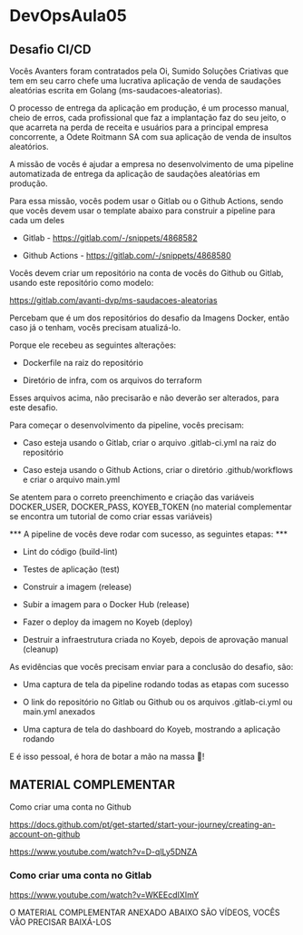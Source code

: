 # DevOpsAula05

## Desafio CI/CD

Vocês Avanters foram contratados pela Oi, Sumido Soluções Criativas que tem em seu carro chefe uma lucrativa aplicação de venda de saudações aleatórias escrita em Golang (ms-saudacoes-aleatorias).

O processo de entrega da aplicação em produção, é um processo manual, cheio de erros, cada profissional que faz a implantação faz do seu jeito, o que acarreta na perda de receita e usuários para a principal empresa concorrente, a Odete Roitmann SA com sua aplicação de venda de insultos aleatórios.

A missão de vocês é ajudar a empresa no desenvolvimento de uma pipeline automatizada de entrega da aplicação de saudações aleatórias em produção.

Para essa missão, vocês podem usar o Gitlab ou o Github Actions, sendo que vocês devem usar o template abaixo para construir a pipeline para cada um deles

- Gitlab - https://gitlab.com/-/snippets/4868582

- Github Actions - https://gitlab.com/-/snippets/4868580

Vocês devem criar um repositório na conta de vocês do Github ou Gitlab, usando este repositório como modelo:

https://gitlab.com/avanti-dvp/ms-saudacoes-aleatorias

Percebam que é um dos repositórios do desafio da Imagens Docker, então caso já o tenham, vocês precisam atualizá-lo.

Porque ele recebeu as seguintes alterações:

- Dockerfile na raiz do repositório

- Diretório de infra, com os arquivos do terraform 

Esses arquivos acima, não precisarão e não deverão ser alterados, para este desafio.

Para começar o desenvolvimento da pipeline, vocês precisam:

- Caso esteja usando o Gitlab, criar o arquivo .gitlab-ci.yml na raiz do repositório

- Caso esteja usando o Github Actions, criar o diretório .github/workflows e criar o arquivo main.yml


Se atentem para o correto preenchimento e criação das variáveis DOCKER_USER, DOCKER_PASS, KOYEB_TOKEN (no material complementar se encontra um tutorial de como criar essas variáveis)


*** A pipeline de vocês deve rodar com sucesso, as seguintes etapas: ***

- Lint do código (build-lint)

- Testes de aplicação (test)

- Construir a imagem (release)

- Subir a imagem para o Docker Hub (release)

- Fazer o deploy da imagem no Koyeb (deploy)

- Destruir a infraestrutura criada no Koyeb, depois de aprovação manual (cleanup)


As evidências que vocês precisam enviar para a conclusão do desafio, são:

- Uma captura de tela da pipeline rodando todas as etapas com sucesso

- O link do repositório no Gitlab ou Github ou os arquivos .gitlab-ci.yml ou main.yml anexados

- Uma captura de tela do dashboard do Koyeb, mostrando a aplicação rodando


E é isso pessoal, é hora de botar a mão na massa 🍝!


## MATERIAL COMPLEMENTAR

Como criar uma conta no Github

https://docs.github.com/pt/get-started/start-your-journey/creating-an-account-on-github

https://www.youtube.com/watch?v=D-qlLy5DNZA


### Como criar uma conta no Gitlab

https://www.youtube.com/watch?v=WKEEcdIXImY


O MATERIAL COMPLEMENTAR ANEXADO ABAIXO SÃO VÍDEOS, VOCÊS VÃO PRECISAR BAIXÁ-LOS
